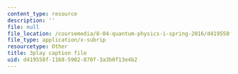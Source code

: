 ```yaml
---
content_type: resource
description: ''
file: null
file_location: /coursemedia/8-04-quantum-physics-i-spring-2016/d419558f11685902870f3a3b0f13e4b2_jd4es6Bo600.vtt
file_type: application/x-subrip
resourcetype: Other
title: 3play caption file
uid: d419558f-1168-5902-870f-3a3b0f13e4b2
---
```

